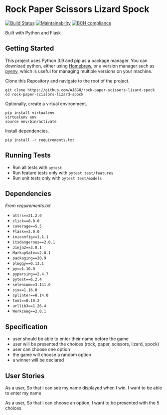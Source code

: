 Rock Paper Scissors Lizard Spock
================================

[![Build Status](https://travis-ci.com/AJ8GH/rock-paper-scissors-lizard-spock.svg?branch=main)](https://travis-ci.com/AJ8GH/rock-paper-scissors-lizard-spock) [![Maintainability](https://api.codeclimate.com/v1/badges/d6fdb7d04a1d7549515f/maintainability)](https://codeclimate.com/github/AJ8GH/rock-paper-scissors-lizard-spock/maintainability) [![BCH compliance](https://bettercodehub.com/edge/badge/AJ8GH/rock-paper-scissors-lizard-spock?branch=main)](https://bettercodehub.com/)

Built with Python and Flask

## Getting Started

This project uses Python 3.9 and pip as a package manager. You can download python, either using [Homebrew](https://docs.brew.sh/Homebrew-and-Python), or a version manager such as [pyenv](https://github.com/pyenv/pyenv), which is useful for managing multiple versions on your machine.

Clone this Repository and navigate to the root of the project.

```shell
git clone https://github.com/AJ8GH/rock-paper-scissors-lizard-spock
cd rock-paper-scissors-lizard-spock
```

Optionally, create a virtual environment.

```shell
pip install virtualenv
virtualenv env
source env/bin/activate
```

Install dependencies.

```shell
pip install -r requirements.txt
```

## Running Tests

* Run all tests with `pytest`
* Run feature tests only with `pytest test/features`
* Run unit tests only with `pytest test/models`

## Dependencies

*From requirements.txt*

* `attrs==21.2.0`
* `click==8.0.0`
* `coverage==5.5`
* `Flask==2.0.0`
* `iniconfig==1.1.1`
* `itsdangerous==2.0.1`
* `Jinja2==3.0.1`
* `MarkupSafe==2.0.1`
* `packaging==20.9`
* `pluggy==0.13.1`
* `py==1.10.0`
* `pyparsing==2.4.7`
* `pytest==6.2.4`
* `selenium==3.141.0`
* `six==1.16.0`
* `splinter==0.14.0`
* `toml==0.10.2`
* `urllib3==1.26.4`
* `Werkzeug==2.0.1`

## Specification

- user should be able to enter their name before the game
- user will be presented the choices (rock, paper, scissors, lizard, spock)
- user can choose one option
- the game will choose a random option
- a winner will be declared

## User Stories

As a user,
So that I can see my name displayed when I win,
I want to be able to enter my name

As a user,
So that I can choose an option,
I want to be presented with the 5 choices
